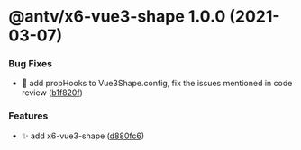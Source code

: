 # @antv/x6-vue3-shape 1.0.0 (2021-03-07)


### Bug Fixes

* 🐛 add propHooks to Vue3Shape.config, fix the issues mentioned in code review ([b1f820f](https://github.com/antvis/x6/commit/b1f820fcc083e4d3d53d7b00ef7b0e5f5db51c5c))


### Features

* ✨ add x6-vue3-shape ([d880fc6](https://github.com/antvis/x6/commit/d880fc6c9497a85e787b1dc336b06d4302f2708c))
